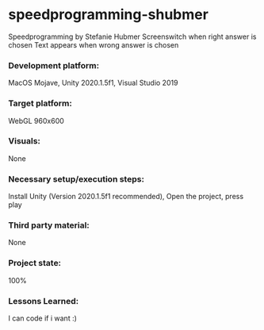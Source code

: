 # speedprogramming-shubmer

Speedprogramming by Stefanie Hubmer
Screenswitch when right answer is chosen
Text appears when wrong answer is chosen

### Development platform: 
MacOS Mojave, Unity 2020.1.5f1, Visual Studio 2019

### Target platform: 
WebGL 960x600

### Visuals: 
None

### Necessary setup/execution steps: 
Install Unity (Version 2020.1.5f1 recommended), Open the project, press play

### Third party material: 
None

### Project state: 
100%

### Lessons Learned: 
I can code if i want :)
